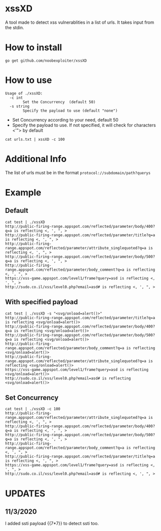 # xssXD

A tool made to detect xss vulnerablities in a list of urls. It takes input from the stdin.

# How to install 
```go get github.com/noobexploiter/xssXD```

# How to use
```
Usage of ./xssXD:
  -c int
        Set the Concurrency  (default 50)
  -s string
        Specify the payload to use (default "none")
```
* Set Concurrency according to your need, default 50
* Specify the payload to use. If not specified, it will check for characters <'"> by default

`cat urls.txt | xssXD -c 100`

# Additional Info

The list of urls must be in the format ```protocol://subdomain/path?querys```

# Example
## Default
```
cat test | ./xssXD                                                                                                   
http://public-firing-range.appspot.com/reflected/parameter/body/400?q=a is reflecting <, ', ", >
http://public-firing-range.appspot.com/reflected/parameter/title?q=a is reflecting <, ', ", >
http://public-firing-range.appspot.com/reflected/parameter/attribute_singlequoted?q=a is reflecting <, ', ", >
http://public-firing-range.appspot.com/reflected/parameter/body/500?q=a is reflecting <, ', ", >
http://public-firing-range.appspot.com/reflected/parameter/body_comment?q=a is reflecting <, ', ", >
https://xss-game.appspot.com/level1/frame?query=asd is reflecting <, ', ", >
http://sudo.co.il/xss/level0.php?email=asd# is reflecting <, ', ", >
```
## With specified payload
```
cat test | ./xssXD -s "<svg/onload=alert()>"                                                                         
http://public-firing-range.appspot.com/reflected/parameter/title?q=a is reflecting <svg/onload=alert()>
http://public-firing-range.appspot.com/reflected/parameter/body/400?q=a is reflecting <svg/onload=alert()>
http://public-firing-range.appspot.com/reflected/parameter/body/500?q=a is reflecting <svg/onload=alert()>
http://public-firing-range.appspot.com/reflected/parameter/body_comment?q=a is reflecting <svg/onload=alert()>
http://public-firing-range.appspot.com/reflected/parameter/attribute_singlequoted?q=a is reflecting <svg/onload=alert()>
https://xss-game.appspot.com/level1/frame?query=asd is reflecting <svg/onload=alert()>
http://sudo.co.il/xss/level0.php?email=asd# is reflecting <svg/onload=alert()>
```
## Set Concurrency
```
cat test | ./xssXD -c 100
http://public-firing-range.appspot.com/reflected/parameter/attribute_singlequoted?q=a is reflecting <, ', ", >
http://public-firing-range.appspot.com/reflected/parameter/body/400?q=a is reflecting <, ', ", >
http://public-firing-range.appspot.com/reflected/parameter/body/500?q=a is reflecting <, ', ", >
http://public-firing-range.appspot.com/reflected/parameter/body_comment?q=a is reflecting <, ', ", >
http://public-firing-range.appspot.com/reflected/parameter/title?q=a is reflecting <, ', ", >
https://xss-game.appspot.com/level1/frame?query=asd is reflecting <, ', ", >
http://sudo.co.il/xss/level0.php?email=asd# is reflecting <, ', ", >
```

# UPDATES
## 11/3/2020
I added ssti payload {{7\*7}} to detect ssti too.
